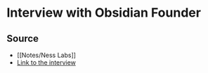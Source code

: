 # Interview with Obsidian Founder

## Source
- [[Notes/Ness Labs]]
- [Link to the interview](https://nesslabs.com/obsidian-featured-tool?ck_subscriber_id=1313054621&utm_source=convertkit&utm_medium=email&utm_campaign=Maker+Mind%3A+Fight+or+flight%3F+%F0%9F%A5%8A%20-%206647362)